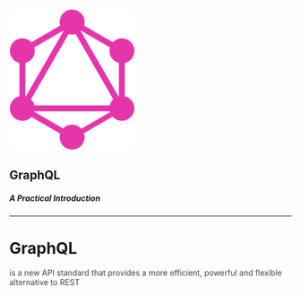![Logo](./images/gql-logo-256.png)

## GraphQL
##### A Practical Introduction
---
# GraphQL
<span style="color: #444">is a new API standard that provides a more efficient, powerful and flexible alternative to REST</span>
